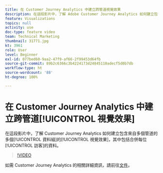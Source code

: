 ```yaml
---
title: 在 Customer Journey Analytics 中建立跨管道視覺效果
description: 在這段影片中，了解 Adobe Customer Journey Analytics 如何建立包含來自多個管道的多個資料組的視覺效果，其中包括合併每位訪客的資料。
feature: Visualizations
topics: null
activity: use
doc-type: feature video
team: Technical Marketing
thumbnail: 31771.jpg
kt: 3961
role: User
level: Beginner
exl-id: 077bed60-9aa2-47f9-af66-2f99453d64fb
source-git-commit: 89b2c6366c3b4224173d24845110adecf5d0b7db
workflow-type: ht
source-wordcount: '88'
ht-degree: 100%

---
```


# 在 Customer Journey Analytics 中建立跨管道[!UICONTROL 視覺效果]

在這段影片中，了解 Customer Journey Analytics 如何建立包含來自多個管道的多個[!UICONTROL 資料組]的[!UICONTROL 視覺效果]，其中包括合併每位[!UICONTROL 訪客]的資料。

>[!VIDEO](https://video.tv.adobe.com/v/31771/?quality=12&learn=on)

如需 Customer Journey Analytics 的相關詳細資訊，請前往[文件](https://experienceleague.adobe.com/docs/analytics-platform/using/cja-landing.html?lang=zh-Hant)。
